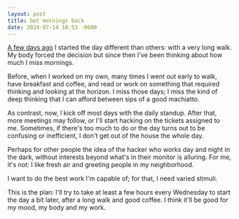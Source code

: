 ```yaml
---
layout: post
title: Get mornings back
date: 2024-07-14 18:53 -0600
---
```


[A few days ago](/2024/07/11/a-good-morning-walk/) I started the day different than others: with a very long walk. My body forced the decision but since then I've been thinking about how much I miss mornings.

Before, when I worked on my own, many times I went out early to walk, have breakfast and coffee, and read or work on something that required thinking and looking at the horizon. I miss those days; I miss the kind of deep thinking that I can afford between sips of a good machiatto.

As contrast, now, I kick off most days with the daily standup. After that, more meetings may follow, or I'll start hacking on the tickets assigned to me. Sometimes, if there's too much to do or the day turns out to be confusing or inefficient, I don't get out of the house the whole day.

Perhaps for other people the idea of the hacker who works day and night in the dark, without interests beyond what's in their monitor is alluring. For me, it's not: I like fresh air and greeting people in my neighborhood.

I want to do the best work I'm capable of; for that, I need varied stimuli.

This is the plan: I'll try to take at least a few hours every Wednesday to start the day a bit later, after a long walk and good coffee. I think it'll be good for my mood, my body and my work.
